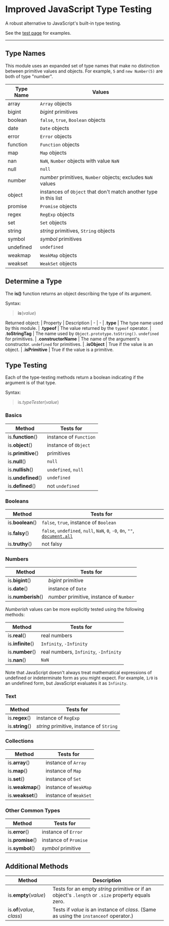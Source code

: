 # Improved JavaScript Type Testing

A robust alternative to JavaScript's built-in type testing.

See the [test page](https://wizard04wsu.github.io/javascript-type-testing/test/test.htm) for examples.


---


## Type Names

This module uses an expanded set of type names that make no distinction between primitive values and objects. 
For example, `5` and `new Number(5)` are both of type "number".

| Type Name             | Values
| - | -
| array                 | `Array` objects
| bigint                | _bigint_ primitives
| boolean               | `false`, `true`, `Boolean` objects
| date                  | `Date` objects
| error                 | `Error` objects
| function              | `Function` objects
| map                   | `Map` objects
| nan                   | `NaN`, `Number` objects with value `NaN`
| null                  | `null`
| number                | _number_ primitives, `Number` objects; excludes `NaN` values
| object                | instances of `Object` that don't match another type in this list
| promise               | `Promise` objects
| regex                 | `RegExp` objects
| set                   | `Set` objects
| string                | _string_ primitives, `String` objects
| symbol                | _symbol_ primitives
| undefined             | `undefined`
| weakmap               | `WeakMap` objects
| weakset               | `WeakSet` objects


## Determine a Type

The **is()** function returns an object describing the type of its argument.

Syntax:
> **is**(_value_)

Returned object:
| Property              | Description
| - | -
| .**type**             | The type name used by this module.
| .**typeof**           | The value returned by the `typeof` operator.
| .**toStringTag**      | The name used by `Object.prototype.toString()`. `undefined` for primitives.
| .**constructorName**  | The name of the argument's constructor. `undefined` for primitives.
| .**isObject**         | True if the value is an object.
| .**isPrimitive**      | True if the value is a primitive.


## Type Testing

Each of the type-testing methods return a boolean indicating if the argument is of that type.

Syntax:
> is._typeTester_(_value_)

### Basics

| Method              | Tests for
| - | -
| is.**function**()   | instance of `Function`
| is.**object**()     | instance of `Object`
| is.**primitive**()  | primitives
| is.**null**()       | `null`
| is.**nullish**()    | `undefined`, `null`
| is.**undefined**()  | `undefined`
| is.**defined**()    | not `undefined`

### Booleans

| Method              | Tests for
| - | -
| is.**boolean**()    | `false`, `true`, instance of `Boolean`
| is.**falsy**()      | `false`, `undefined`, `null`, `NaN`, `0`, `-0`, `0n`, `""`, [`document.all`](https://developer.mozilla.org/en-US/docs/Web/API/Document/all#conversion_to_boolean)
| is.**truthy**()     | not falsy

### Numbers

| Method              | Tests for
| - | -
| is.**bigint**()     | _bigint_ primitive
| is.**date**()       | instance of `Date`
| is.**numberish**()  | _number_ primitive, instance of `Number`

_Numberish_ values can be more explicitly tested using the following methods:

| Method              | Tests for
| - | -
| is.**real**()       | real numbers
| is.**infinite**()   | `Infinity`, `-Infinity`
| is.**number**()     | real numbers, `Infinity`, `-Infinity`
| is.**nan**()        | `NaN`

Note that JavaScript doesn't always treat mathematical expressions of undefined or indeterminate form as you might expect. For example, `1/0` is an undefined form, but JavaScript evaluates it as `Infinity`.

### Text

| Method              | Tests for
| - | -
| is.**regex**()      | instance of `RegExp`
| is.**string**()     | _string_ primitive, instance of `String`

### Collections

| Method              | Tests for
| - | -
| is.**array**()      | instance of `Array`
| is.**map**()        | instance of `Map`
| is.**set**()        | instance of `Set`
| is.**weakmap**()    | instance of `WeakMap`
| is.**weakset**()    | instance of `WeakSet`

### Other Common Types

| Method              | Tests for
| - | -
| is.**error**()      | instance of `Error`
| is.**promise**()    | instance of `Promise`
| is.**symbol**()     | _symbol_ primitive


## Additional Methods

| Method                       | Description
| - | -
| is.**empty**(_value_)        | Tests for an empty _string_ primitive or if an object's `.length` or `.size` property equals zero.
| is.**of**(_value_, _class_)  | Tests if _value_ is an instance of _class_. (Same as using the `instanceof` operator.)
